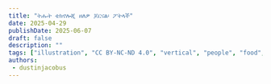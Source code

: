 ```yaml
---
title: "ትሑት ቴክኖሎጂ ዘለዎ ጆርናል፡ ፖትላች"
date: 2025-04-29
publishDate: 2025-06-07
draft: false
description: ""
tags: ["illustration", "CC BY-NC-ND 4.0", "vertical", "people", "food", "transport", "solar"]
authors:
 - dustinjacobus
---
```



